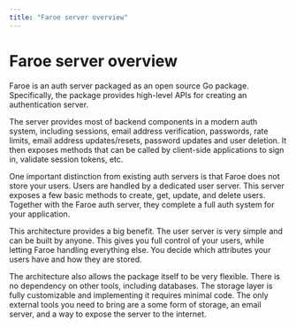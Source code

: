 ```yaml
---
title: "Faroe server overview"
---
```


# Faroe server overview

Faroe is an auth server packaged as an open source Go package. Specifically, the package provides high-level APIs for creating an authentication server.

The server provides most of backend components in a modern auth system, including sessions, email address verification, passwords, rate limits, email address updates/resets, password updates and user deletion. It then exposes methods that can be called by client-side applications to sign in, validate session tokens, etc.

One important distinction from existing auth servers is that Faroe does not store your users. Users are handled by a dedicated user server. This server exposes a few basic methods to create, get, update, and delete users. Together with the Faroe auth server, they complete a full auth system for your application.

This architecture provides a big benefit. The user server is very simple and can be built by anyone. This gives you full control of your users, while letting Faroe handling everything else. You decide which attributes your users have and how they are stored.

The architecture also allows the package itself to be very flexible. There is no dependency on other tools, including databases. The storage layer is fully customizable and implementing it requires minimal code. The only external tools you need to bring are a some form of storage, an email server, and a way to expose the server to the internet.

